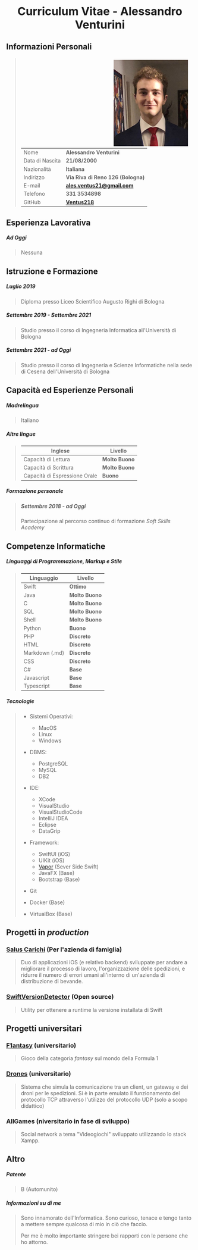 <h1 style="text-align:center; font-size:30px"> Curriculum Vitae - Alessandro Venturini</h1>


## Informazioni Personali

<img src="images/me2.jpg" alt="Alessandro Venturini" style="padding: 5px 15px; width: 200px; float: right;">

> |||
> |-----------------------|---------------------------|
> |Nome                   |**Alessandro Venturini**|
> |Data di Nascita        |**21/08/2000**|
> |Nazionalità            |**Italiana**|
> |Indirizzo              |**Via Riva di Reno 126 (Bologna)**|
> |E-mail                 |**ales.ventus21@gmail.com**|
> |Telefono               |**331 3534898**|
> |GitHub                 |**[Ventus218](https://github.com/Ventus218)**|
>


## Esperienza Lavorativa

##### Ad Oggi
> Nessuna


## Istruzione e Formazione

##### *Luglio 2019*
> Diploma presso Liceo Scientifico Augusto Righi di Bologna

##### *Settembre 2019 - Settembre 2021*
> Studio presso il corso di Ingegneria Informatica all'Università di Bologna

##### *Settembre 2021 - ad Oggi*
> Studio presso il corso di Ingegneria e Scienze Informatiche nella sede di Cesena dell'Università di Bologna


## Capacità ed Esperienze Personali

##### Madrelingua
> Italiano

##### Altre lingue
> |Inglese|Livello|
> |------------------------------------|-----------|
> |Capacità di Lettura                 |**Molto Buono**|
> |Capacità di Scrittura               |**Molto Buono**|
> |Capacità di Espressione Orale       |**Buono**|

##### Formazione personale
> ##### *Settembre 2018 - ad Oggi*
> Partecipazione al percorso continuo di formazione *Soft Skills Academy*


## Competenze Informatiche

##### Linguaggi di Programmazione, Markup e Stile
> |Linguaggio|Livello|
> |---------------------|-----------|
> |Swift                |**Ottimo**|
> |Java                 |**Molto Buono**|
> |C                    |**Molto Buono**|
> |SQL                  |**Molto Buono**|
> |Shell                |**Molto Buono**|
> |Python               |**Buono**|
> |PHP                  |**Discreto**|
> |HTML                 |**Discreto**|
> |Markdown (.md)       |**Discreto**|
> |CSS                  |**Discreto**|
> |C#                   |**Base**|
> |Javascript           |**Base**|
> |Typescript           |**Base**|

##### Tecnologie
> - Sistemi Operativi:
>   - MacOS
>   - Linux
>   - Windows
>
> - DBMS:
>   - PostgreSQL
>   - MySQL
>   - DB2
>
> - IDE:
>   - XCode
>   - VisualStudio
>   - VisualStudioCode
>   - IntelliJ IDEA
>   - Eclipse
>   - DataGrip
>
> - Framework:
>   - SwiftUI (iOS)
>   - UIKit (iOS)
>   - [Vapor](https://github.com/vapor/vapor) (Sever Side Swift)
>   - JavaFX (Base)
>   - Bootstrap (Base)
>
> - Git
>
> - Docker (Base)
>
> - VirtualBox (Base)

## Progetti in *production*

### [Salus Carichi](https://salus-carichi.ddns.net) (Per l'azienda di famiglia)
> Duo di applicazioni iOS (e relativo backend) sviluppate per andare a migliorare il processo di lavoro, l'organizzazione delle spedizioni, e ridurre il numero di errori umani all'interno di un'azienda di distribuzione di bevande.

### [SwiftVersionDetector](https://github.com/Ventus218/SwiftVersionDetector) (Open source)
> Utility per ottenere a runtime la versione installata di Swift

## Progetti universitari

### [F1antasy](https://github.com/Ventus218/F1antasy-App) (universitario)
> Gioco della categoria *fantasy* sul mondo della Formula 1

### [Drones](https://github.com/Ventus218/NetworkProgramming-Drones) (universitario)
> Sistema che simula la comunicazione tra un client, un gateway e dei droni per le spedizioni. Si è in parte emulato il funzionamento del protocollo TCP attraverso l'utilizzo del protocollo UDP (solo a scopo didattico)

### AllGames (niversitario in fase di sviluppo)
> Social network a tema "Videogiochi" sviluppato utilizzando lo stack Xampp.


## Altro

##### Patente
> B (Automunito)

##### Informazioni su di me
> Sono innamorato dell'Informatica. Sono curioso, tenace e tengo tanto a mettere sempre qualcosa di mio in ciò che faccio.
> 
> Per me è molto importante stringere bei rapporti con le persone che ho attorno.